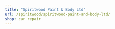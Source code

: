 ```yaml
---
title: "Spiritwood Paint & Body Ltd"
url: /spiritwood/spiritwood-paint-and-body-ltd/
shop: car repair
---
```

